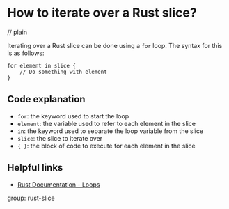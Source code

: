 # How to iterate over a Rust slice?
// plain

Iterating over a Rust slice can be done using a `for` loop. The syntax for this is as follows:

```
for element in slice {
    // Do something with element
}
```

## Code explanation


- `for`: the keyword used to start the loop
- `element`: the variable used to refer to each element in the slice
- `in`: the keyword used to separate the loop variable from the slice
- `slice`: the slice to iterate over
- `{ }`: the block of code to execute for each element in the slice

## Helpful links

- [Rust Documentation - Loops](https://doc.rust-lang.org/book/ch03-05-control-flow.html#loops)

group: rust-slice